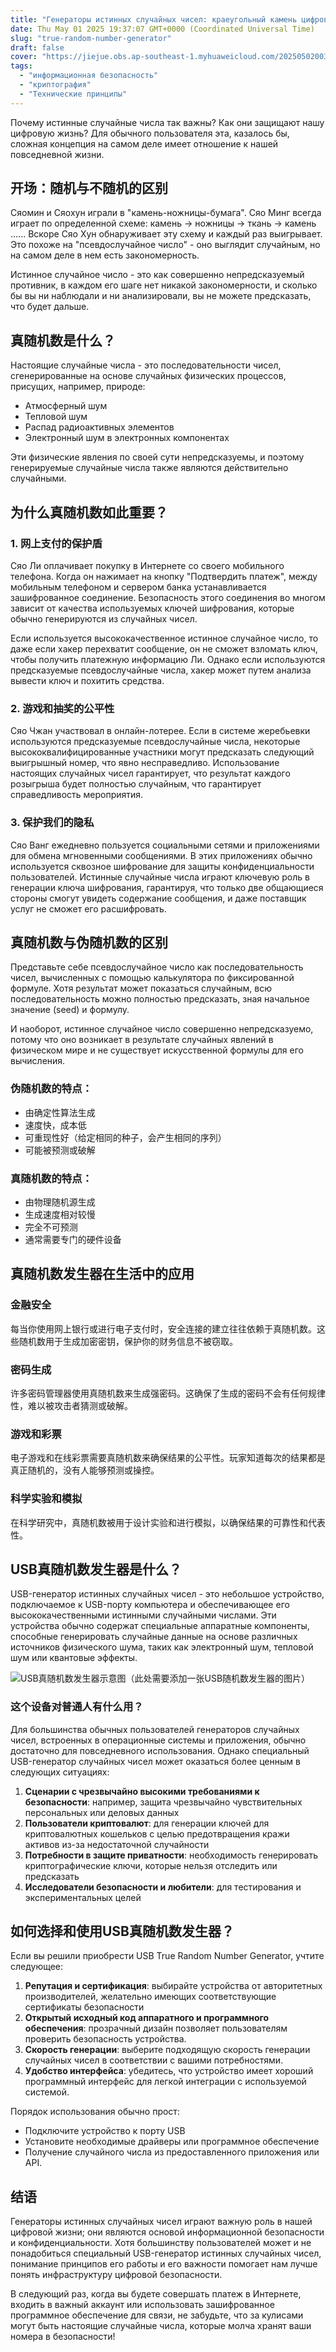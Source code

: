 ```yaml
---
title: "Генераторы истинных случайных чисел: краеугольный камень цифровой безопасности"
date: Thu May 01 2025 19:37:07 GMT+0000 (Coordinated Universal Time)
slug: "true-random-number-generator"
draft: false
cover: "https://jiejue.obs.ap-southeast-1.myhuaweicloud.com/20250502003617849.webp"
tags:
  - "информационная безопасность"
  - "криптография"
  - "Технические принципы"
---
```


Почему истинные случайные числа так важны? Как они защищают нашу цифровую жизнь? Для обычного пользователя эта, казалось бы, сложная концепция на самом деле имеет отношение к нашей повседневной жизни.

<!--more-->

## 开场：随机与不随机的区别

Сяомин и Сяохун играли в "камень-ножницы-бумага". Сяо Минг всегда играет по определенной схеме: камень → ножницы → ткань → камень ...... Вскоре Сяо Хун обнаруживает эту схему и каждый раз выигрывает. Это похоже на "псевдослучайное число" - оно выглядит случайным, но на самом деле в нем есть закономерность.

Истинное случайное число - это как совершенно непредсказуемый противник, в каждом его шаге нет никакой закономерности, и сколько бы вы ни наблюдали и ни анализировали, вы не можете предсказать, что будет дальше.

## 真随机数是什么？

Настоящие случайные числа - это последовательности чисел, сгенерированные на основе случайных физических процессов, присущих, например, природе:

- Атмосферный шум
- Тепловой шум
- Распад радиоактивных элементов
- Электронный шум в электронных компонентах

Эти физические явления по своей сути непредсказуемы, и поэтому генерируемые случайные числа также являются действительно случайными.

## 为什么真随机数如此重要？

### 1. 网上支付的保护盾

Сяо Ли оплачивает покупку в Интернете со своего мобильного телефона. Когда он нажимает на кнопку "Подтвердить платеж", между мобильным телефоном и сервером банка устанавливается зашифрованное соединение. Безопасность этого соединения во многом зависит от качества используемых ключей шифрования, которые обычно генерируются из случайных чисел.

Если используется высококачественное истинное случайное число, то даже если хакер перехватит сообщение, он не сможет взломать ключ, чтобы получить платежную информацию Ли. Однако если используются предсказуемые псевдослучайные числа, хакер может путем анализа вывести ключ и похитить средства.

### 2. 游戏和抽奖的公平性

Сяо Чжан участвовал в онлайн-лотерее. Если в системе жеребьевки используются предсказуемые псевдослучайные числа, некоторые высококвалифицированные участники могут предсказать следующий выигрышный номер, что явно несправедливо. Использование настоящих случайных чисел гарантирует, что результат каждого розыгрыша будет полностью случайным, что гарантирует справедливость мероприятия.

### 3. 保护我们的隐私

Сяо Ванг ежедневно пользуется социальными сетями и приложениями для обмена мгновенными сообщениями. В этих приложениях обычно используется сквозное шифрование для защиты конфиденциальности пользователей. Истинные случайные числа играют ключевую роль в генерации ключа шифрования, гарантируя, что только две общающиеся стороны смогут увидеть содержание сообщения, и даже поставщик услуг не сможет его расшифровать.

## 真随机数与伪随机数的区别

Представьте себе псевдослучайное число как последовательность чисел, вычисленных с помощью калькулятора по фиксированной формуле. Хотя результат может показаться случайным, всю последовательность можно полностью предсказать, зная начальное значение (seed) и формулу.

И наоборот, истинное случайное число совершенно непредсказуемо, потому что оно возникает в результате случайных явлений в физическом мире и не существует искусственной формулы для его вычисления.

### 伪随机数的特点：
- 由确定性算法生成
- 速度快，成本低
- 可重现性好（给定相同的种子，会产生相同的序列）
- 可能被预测或破解

### 真随机数的特点：
- 由物理随机源生成
- 生成速度相对较慢
- 完全不可预测
- 通常需要专门的硬件设备

## 真随机数发生器在生活中的应用

### 金融安全
每当你使用网上银行或进行电子支付时，安全连接的建立往往依赖于真随机数。这些随机数用于生成加密密钥，保护你的财务信息不被窃取。

### 密码生成
许多密码管理器使用真随机数来生成强密码。这确保了生成的密码不会有任何规律性，难以被攻击者猜测或破解。

### 游戏和彩票
电子游戏和在线彩票需要真随机数来确保结果的公平性。玩家知道每次的结果都是真正随机的，没有人能够预测或操控。

### 科学实验和模拟
在科学研究中，真随机数被用于设计实验和进行模拟，以确保结果的可靠性和代表性。

## USB真随机数发生器是什么？

USB-генератор истинных случайных чисел - это небольшое устройство, подключаемое к USB-порту компьютера и обеспечивающее его высококачественными истинными случайными числами. Эти устройства обычно содержат специальные аппаратные компоненты, способные генерировать случайные данные на основе различных источников физического шума, таких как электронный шум, тепловой шум или квантовые эффекты.

![USB真随机数发生器示意图（此处需要添加一张USB随机数发生器的图片）](https://example.com/image.jpg)

### 这个设备对普通人有什么用？

Для большинства обычных пользователей генераторов случайных чисел, встроенных в операционные системы и приложения, обычно достаточно для повседневного использования. Однако специальный USB-генератор случайных чисел может оказаться более ценным в следующих ситуациях:

1. **Сценарии с чрезвычайно высокими требованиями к безопасности**: например, защита чрезвычайно чувствительных персональных или деловых данных
2. **Пользователи криптовалют**: для генерации ключей для криптовалютных кошельков с целью предотвращения кражи активов из-за недостаточной случайности
3. **Потребности в защите приватности**: необходимость генерировать криптографические ключи, которые нельзя отследить или предсказать
4. **Исследователи безопасности и любители**: для тестирования и экспериментальных целей

## 如何选择和使用USB真随机数发生器？

Если вы решили приобрести USB True Random Number Generator, учтите следующее:

1. **Репутация и сертификация**: выбирайте устройства от авторитетных производителей, желательно имеющих соответствующие сертификаты безопасности
2. **Открытый исходный код аппаратного и программного обеспечения**: прозрачный дизайн позволяет пользователям проверить безопасность устройства.
3. **Скорость генерации**: выберите подходящую скорость генерации случайных чисел в соответствии с вашими потребностями.
4. **Удобство интерфейса**: убедитесь, что устройство имеет хороший программный интерфейс для легкой интеграции с используемой системой.

Порядок использования обычно прост:
- Подключите устройство к порту USB
- Установите необходимые драйверы или программное обеспечение
- Получение случайного числа из предоставленного приложения или API.

## 结语

Генераторы истинных случайных чисел играют важную роль в нашей цифровой жизни; они являются основой информационной безопасности и конфиденциальности. Хотя большинству пользователей может и не понадобиться специальный USB-генератор истинных случайных чисел, понимание принципов его работы и его важности помогает нам лучше понять инфраструктуру цифровой безопасности.

В следующий раз, когда вы будете совершать платеж в Интернете, входить в важный аккаунт или использовать зашифрованное программное обеспечение для связи, не забудьте, что за кулисами могут быть настоящие случайные числа, которые молча хранят ваши номера в безопасности!